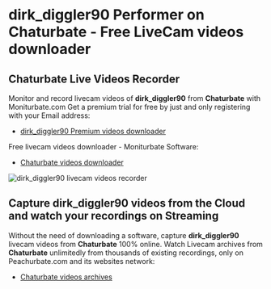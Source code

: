 # dirk_diggler90 Performer on Chaturbate - Free LiveCam videos downloader

## Chaturbate Live Videos Recorder

Monitor and record livecam videos of **dirk_diggler90** from **Chaturbate** with Moniturbate.com
Get a premium trial for free by just and only registering with your Email address:
* [dirk_diggler90 Premium videos downloader](https://moniturbate.com/request-demo-licence-key.html)

Free livecam videos downloader - Moniturbate Software:
* [Chaturbate videos downloader](https://moniturbate.com/moniturbate-download-software.html)

![dirk_diggler90 livecam videos recorder](https://peachurnet.com/templates/moniturbate-software.png)


## Capture dirk_diggler90 videos from the Cloud and watch your recordings on Streaming

Without the need of downloading a software, capture **dirk_diggler90** livecam videos from **Chaturbate** 100% online.
Watch Livecam archives from **Chaturbate** unlimitedly from thousands of existing recordings, only on Peachurbate.com and its websites network:
* [Chaturbate videos archives](https://peachurnet.com/)
